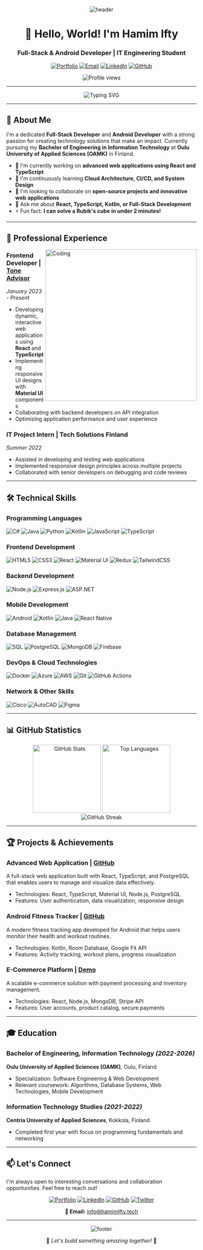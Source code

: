 <!-- Custom Header Logo -->
<div align="center">
  <img src="https://capsule-render.vercel.app/api?type=waving&color=gradient&height=200&section=header&text=Hamim%20Ifty&fontSize=80&fontAlignY=35&animation=fadeIn&fontColor=white" alt="header"/>
</div>

<h1 align="center">👋 Hello, World! I'm <strong>Hamim Ifty</strong></h1>
<h3 align="center">Full-Stack & Android Developer | IT Engineering Student</h3>

<p align="center">
  <a href="https://hamimifty.tech"><img src="https://img.shields.io/badge/Portfolio-hamimifty.tech-brightgreen?style=for-the-badge&logo=google-chrome&logoColor=white" alt="Portfolio"/></a>
  <a href="mailto:info@hamimifty.tech"><img src="https://img.shields.io/badge/Email-info@hamimifty.tech-red?style=for-the-badge&logo=gmail&logoColor=white" alt="Email"/></a>
  <a href="https://www.linkedin.com/in/hamimifty/"><img src="https://img.shields.io/badge/LinkedIn-hamimifty-blue?style=for-the-badge&logo=linkedin&logoColor=white" alt="LinkedIn"/></a>
  <a href="https://github.com/hamim-ifty"><img src="https://img.shields.io/badge/GitHub-hamim--ifty-black?style=for-the-badge&logo=github&logoColor=white" alt="GitHub"/></a>
</p>

<!-- Profile Views Counter -->
<p align="center">
  <img src="https://komarev.com/ghpvc/?username=hamim-ifty&style=flat-square&color=blueviolet" alt="Profile views"/>
</p>

---

<!-- Animated Text -->
<div align="center">
  <img src="https://readme-typing-svg.herokuapp.com?font=Fira+Code&weight=600&size=24&pause=1000&color=38BDAE&center=true&vCenter=true&random=false&width=600&height=70&lines=Passionate+Web+%26+Android+Developer;Bachelor+of+IT+Engineering+Student;Full-Stack+Development+Enthusiast;Always+Learning+New+Technologies" alt="Typing SVG"/>
</div>

---

## 💫 **About Me**

I'm a dedicated **Full-Stack Developer** and **Android Developer** with a strong passion for creating technology solutions that make an impact. Currently pursuing my **Bachelor of Engineering in Information Technology** at **Oulu University of Applied Sciences (OAMK)** in Finland.

- 🔭 I'm currently working on **advanced web applications using React and TypeScript**
- 🌱 I'm continuously learning **Cloud Architecture, CI/CD, and System Design**
- 👯 I'm looking to collaborate on **open-source projects and innovative web applications**
- 💬 Ask me about **React, TypeScript, Kotlin, or Full-Stack Development**
- ⚡ Fun fact: **I can solve a Rubik's cube in under 2 minutes!**

---

## 🚀 **Professional Experience**

<img align="right" alt="Coding" width="400" src="https://media.giphy.com/media/qgQUggAC3Pfv687qPC/giphy.gif">

### **Frontend Developer** | [Tone Advisor](https://toneadvisor.com)
*January 2023 - Present*
- Developing dynamic, interactive web applications using **React** and **TypeScript**
- Implementing responsive UI designs with **Material UI** components
- Collaborating with backend developers on API integration
- Optimizing application performance and user experience

### **IT Project Intern** | Tech Solutions Finland
*Summer 2022*
- Assisted in developing and testing web applications
- Implemented responsive design principles across multiple projects
- Collaborated with senior developers on debugging and code reviews

---

## 🛠️ **Technical Skills**

### **Programming Languages**
![C#](https://img.shields.io/badge/C%23-239120?style=flat-square&logo=c-sharp&logoColor=white)
![Java](https://img.shields.io/badge/Java-007396?style=flat-square&logo=openjdk&logoColor=white)
![Python](https://img.shields.io/badge/Python-3776AB?style=flat-square&logo=python&logoColor=white)
![Kotlin](https://img.shields.io/badge/Kotlin-0095D5?style=flat-square&logo=kotlin&logoColor=white)
![JavaScript](https://img.shields.io/badge/JavaScript-F7DF1E?style=flat-square&logo=javascript&logoColor=black)
![TypeScript](https://img.shields.io/badge/TypeScript-3178C6?style=flat-square&logo=typescript&logoColor=white)

### **Frontend Development**
![HTML5](https://img.shields.io/badge/HTML5-E34F26?style=flat-square&logo=html5&logoColor=white)
![CSS3](https://img.shields.io/badge/CSS3-1572B6?style=flat-square&logo=css3&logoColor=white)
![React](https://img.shields.io/badge/React-61DAFB?style=flat-square&logo=react&logoColor=black)
![Material UI](https://img.shields.io/badge/Material%20UI-0081CB?style=flat-square&logo=mui&logoColor=white)
![Redux](https://img.shields.io/badge/Redux-764ABC?style=flat-square&logo=redux&logoColor=white)
![TailwindCSS](https://img.shields.io/badge/Tailwind_CSS-38B2AC?style=flat-square&logo=tailwind-css&logoColor=white)

### **Backend Development**
![Node.js](https://img.shields.io/badge/Node.js-339933?style=flat-square&logo=nodedotjs&logoColor=white)
![Express.js](https://img.shields.io/badge/Express.js-000000?style=flat-square&logo=express&logoColor=white)
![ASP.NET](https://img.shields.io/badge/ASP.NET-512BD4?style=flat-square&logo=dot-net&logoColor=white)

### **Mobile Development**
![Android](https://img.shields.io/badge/Android-3DDC84?style=flat-square&logo=android&logoColor=white)
![Kotlin](https://img.shields.io/badge/Kotlin-7F52FF?style=flat-square&logo=kotlin&logoColor=white)
![Java](https://img.shields.io/badge/Java-007396?style=flat-square&logo=openjdk&logoColor=white)
![React Native](https://img.shields.io/badge/React_Native-61DAFB?style=flat-square&logo=react&logoColor=black)

### **Database Management**
![SQL](https://img.shields.io/badge/SQL-4479A1?style=flat-square&logo=postgresql&logoColor=white)
![PostgreSQL](https://img.shields.io/badge/PostgreSQL-336791?style=flat-square&logo=postgresql&logoColor=white)
![MongoDB](https://img.shields.io/badge/MongoDB-47A248?style=flat-square&logo=mongodb&logoColor=white)
![Firebase](https://img.shields.io/badge/Firebase-FFCA28?style=flat-square&logo=firebase&logoColor=black)

### **DevOps & Cloud Technologies**
![Docker](https://img.shields.io/badge/Docker-2496ED?style=flat-square&logo=docker&logoColor=white)
![Azure](https://img.shields.io/badge/Azure-0078D4?style=flat-square&logo=microsoft-azure&logoColor=white)
![AWS](https://img.shields.io/badge/AWS-232F3E?style=flat-square&logo=amazon-aws&logoColor=white)
![Git](https://img.shields.io/badge/Git-F05032?style=flat-square&logo=git&logoColor=white)
![GitHub Actions](https://img.shields.io/badge/GitHub_Actions-2088FF?style=flat-square&logo=github-actions&logoColor=white)

### **Network & Other Skills**
![Cisco](https://img.shields.io/badge/Cisco_Networking-1BA0D7?style=flat-square&logo=cisco&logoColor=white)
![AutoCAD](https://img.shields.io/badge/AutoCAD-000000?style=flat-square&logo=autodesk&logoColor=white)
![Figma](https://img.shields.io/badge/Figma-F24E1E?style=flat-square&logo=figma&logoColor=white)

---

## 📊 **GitHub Statistics**

<div align="center">
  <img src="https://github-readme-stats.vercel.app/api?username=hamim-ifty&show_icons=true&theme=tokyonight" alt="GitHub Stats" height="180"/>
  <img src="https://github-readme-stats.vercel.app/api/top-langs/?username=hamim-ifty&layout=compact&theme=tokyonight" alt="Top Languages" height="180"/>
</div>

<div align="center">
  <img src="https://github-readme-streak-stats.herokuapp.com/?user=hamim-ifty&theme=tokyonight" alt="GitHub Streak"/>
</div>

---

## 🏆 **Projects & Achievements**

### **Advanced Web Application** | [GitHub](https://github.com/hamim-ifty/advanced-web-app)
A full-stack web application built with React, TypeScript, and PostgreSQL that enables users to manage and visualize data effectively.
- Technologies: React, TypeScript, Material UI, Node.js, PostgreSQL
- Features: User authentication, data visualization, responsive design

### **Android Fitness Tracker** | [GitHub](https://github.com/hamim-ifty/fitness-tracker)
A modern fitness tracking app developed for Android that helps users monitor their health and workout routines.
- Technologies: Kotlin, Room Database, Google Fit API
- Features: Activity tracking, workout plans, progress visualization

### **E-Commerce Platform** | [Demo](https://hamimifty.tech/ecommerce-demo)
A scalable e-commerce solution with payment processing and inventory management.
- Technologies: React, Node.js, MongoDB, Stripe API
- Features: User accounts, product catalog, secure payments

---

## 🎓 **Education**

### **Bachelor of Engineering, Information Technology** *(2022-2026)*
**Oulu University of Applied Sciences (OAMK)**, Oulu, Finland
- Specialization: Software Engineering & Web Development
- Relevant coursework: Algorithms, Database Systems, Web Technologies, Mobile Development

### **Information Technology Studies** *(2021-2022)*
**Centria University of Applied Sciences**, Kokkola, Finland
- Completed first year with focus on programming fundamentals and networking

---

## 📫 **Let's Connect**

I'm always open to interesting conversations and collaboration opportunities. Feel free to reach out!

<div align="center">
  
[![Portfolio](https://img.shields.io/badge/Portfolio-00A98F?style=for-the-badge&logo=google-chrome&logoColor=white)](https://hamimifty.tech)
[![LinkedIn](https://img.shields.io/badge/LinkedIn-0077B5?style=for-the-badge&logo=linkedin&logoColor=white)](https://www.linkedin.com/in/hamimifty/)
[![GitHub](https://img.shields.io/badge/GitHub-100000?style=for-the-badge&logo=github&logoColor=white)](https://github.com/hamim-ifty)
[![Twitter](https://img.shields.io/badge/Twitter-1DA1F2?style=for-the-badge&logo=twitter&logoColor=white)](https://twitter.com/hamimifty)
  
**📧 Email:** [info@hamimifty.tech](mailto:info@hamimifty.tech)

</div>

---

<div align="center">
  <img src="https://capsule-render.vercel.app/api?type=waving&color=gradient&height=100&section=footer" alt="footer"/>
</div>

<p align="center">🚀 <i>Let's build something amazing together!</i> 🚀</p>
